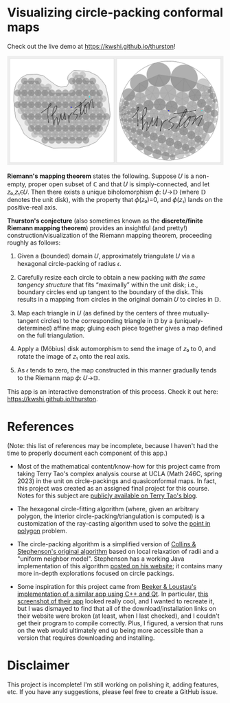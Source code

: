 # Visualizing circle-packing conformal maps

Check out the live demo at <https://kwshi.github.io/thurston>!

![screenshot of the app, depicting a conformal mapping from a hand-drawn polygon to the unit disk](doc/screenshot.png)

**Riemann's mapping theorem** states the following. Suppose 𝑈 is a non-empty, proper open subset of ℂ and that 𝑈 is simply-connected, and let 𝑧₀,𝑧₁∈𝑈. Then there exists a unique biholomorphism 𝜙: 𝑈→𝔻 (where 𝔻 denotes the unit disk), with the property that 𝜙(𝑧₀)=0, and 𝜙(𝑧₁) lands on the positive-real axis.

**Thurston's conjecture** (also sometimes known as the **discrete/finite Riemann mapping theorem**) provides an insightful (and pretty!) construction/visualization of the Riemann mapping theorem, proceeding roughly as follows:

1. Given a (bounded) domain 𝑈, approximately triangulate 𝑈 via a hexagonal circle-packing of radius 𝜖.

2. Carefully resize each circle to obtain a new packing _with the same tangency structure_ that fits “maximally” within the unit disk; i.e., boundary circles end up tangent to the boundary of the disk. This results in a mapping from circles in the original domain 𝑈 to circles in 𝔻.

3. Map each triangle in 𝑈 (as defined by the centers of three mutually-tangent circles) to the corresponding triangle in 𝔻 by a (uniquely-determined) affine map; gluing each piece together gives a map defined on the full triangulation.

4. Apply a (Möbius) disk automorphism to send the image of 𝑧₀ to 0, and rotate the image of 𝑧₁ onto the real axis.

5. As 𝜖 tends to zero, the map constructed in this manner gradually tends to the Riemann map 𝜙: 𝑈→𝔻.

This app is an interactive demonstration of this process. Check it out here: <https://kwshi.github.io/thurston>.

# References

(Note: this list of references may be incomplete, because I haven't had the time to properly document each component of this app.)

- Most of the mathematical content/know-how for this project came from taking Terry Tao's complex analysis course at UCLA (Math 246C, spring 2023) in the unit on circle-packings and quasiconformal maps. In fact, this project was created as an assigned final project for this course. Notes for this subject are [publicly available on Terry Tao's blog](https://terrytao.wordpress.com/2018/04/12/246c-notes-2-circle-packings-conformal-maps-and-quasiconformal-maps/).

- The hexagonal circle-fitting algorithm (where, given an arbitrary polygon, the interior circle-packing/triangulation is computed) is a customization of the ray-casting algorithm used to solve the [point in polygon](https://en.wikipedia.org/wiki/Point_in_polygon) problem.

- The circle-packing algorithm is a simplified version of [Collins &amp; Stephenson's original algorithm](<https://doi.org/10.1016/S0925-7721(02)00099-8>) based on local relaxation of radii and a "uniform neighbor model". Stephenson has a working Java implementation of this algorithm [posted on his website](https://web.math.utk.edu/~kens/CirclePack/); it contains many more in-depth explorations focused on circle packings.

- Some inspiration for this project came from [Beeker &amp; Loustau's implementation of a similar app using C++ and Qt](https://brice.loustau.eu/circlepackings/indexen.html). In particular, [this screenshot of their app](https://brice.loustau.eu/ressources/circlepackings2.png) looked really cool, and I wanted to recreate it, but I was dismayed to find that all of the download/installation links on their website were broken (at least, when I last checked), and I couldn't get their program to compile correctly. Plus, I figured, a version that runs on the web would ultimately end up being more accessible than a version that requires downloading and installing.

# Disclaimer

This project is incomplete! I'm still working on polishing it, adding features, etc. If you have any suggestions, please feel free to create a GitHub issue.
